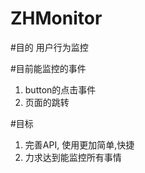# ZHMonitor
#目的
用户行为监控


#目前能监控的事件
1. button的点击事件
2. 页面的跳转




#目标
1. 完善API, 使用更加简单,快捷
2. 力求达到能监控所有事情
